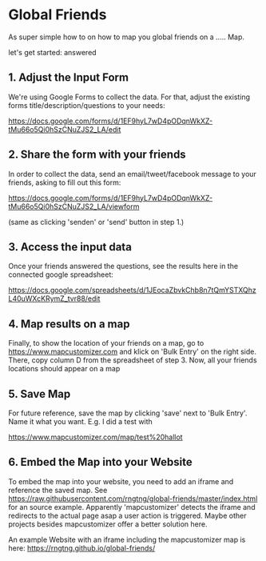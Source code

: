 # Global Friends

As super simple how to on how to map you global friends on a ..... Map.

let's get started:
answered

## 1. Adjust the Input Form
We're using Google Forms to collect the data. For that, adjust the existing forms title/description/questions to your needs:

https://docs.google.com/forms/d/1EF9hyL7wD4pODqnWkXZ-tMu66o5Qi0hSzCNuZJS2_LA/edit


## 2. Share the form with your friends
In order to collect the data, send an email/tweet/facebook message to your friends, asking to fill out this form:

https://docs.google.com/forms/d/1EF9hyL7wD4pODqnWkXZ-tMu66o5Qi0hSzCNuZJS2_LA/viewform

(same as clicking 'senden' or 'send' button in step 1.)


## 3. Access the input data
Once your friends answered the questions, see the results here in the connected google spreadsheet:

https://docs.google.com/spreadsheets/d/1JEocaZbvkChb8n7tQmYSTXQhzL40uWXcKRymZ_tvr88/edit


## 4. Map results on a map
Finally, to show the location of your friends on a map, go to https://www.mapcustomizer.com and klick on 'Bulk Entry' on the right side. There, copy column D from the spreadsheet of step 3. Now, all your friends locations should appear on a map


## 5. Save Map
For  future reference, save the map by clicking 'save' next to 'Bulk Entry'. Name it what you want. E.g. I did a test with

https://www.mapcustomizer.com/map/test%20hallot


## 6. Embed the Map into your Website
To embed the map into your website, you need to add an iframe and reference the saved map. See https://raw.githubusercontent.com/rngtng/global-friends/master/index.html for an source example. Apparently 'mapcustomizer' detects the iframe and redirects to the actual page asap a user action is triggered. Maybe other projects besides mapcustomizer offer a better solution here.

An example Website with an iframe including the mapcustomizer map is here: https://rngtng.github.io/global-friends/


